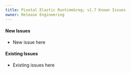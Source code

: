 ```yaml
---
title: Pivotal Elastic Runtime&reg; v1.7 Known Issues
owner: Release Engineering
---
```


#### New Issues

* New issue here


#### Existing Issues

* Existing issues here
